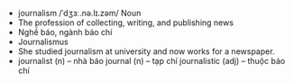 
- journalism	/ˈdʒɜː.nə.lɪ.zəm/	Noun	
- The profession of collecting, writing, and publishing news
- Nghề báo, ngành báo chí	
- Journalismus	
- She studied journalism at university and now works for a newspaper.	
- journalist (n) – nhà báo journal (n) – tạp chí journalistic (adj) – thuộc báo chí